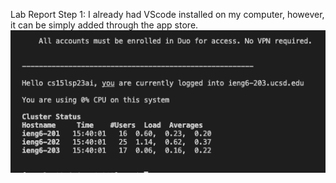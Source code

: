 Lab Report
Step 1: I already had VScode installed on my computer, however, it can be simply added through the app store.
![Image](https://github.com/deliasi/cse15l-lab-reports/blob/main/Screen%20Shot%202023-04-05%20at%203.44.34%20PM.png)

